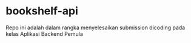 # bookshelf-api

Repo ini adalah dalam rangka menyelesaikan submission dicoding pada kelas Aplikasi Backend Pemula
